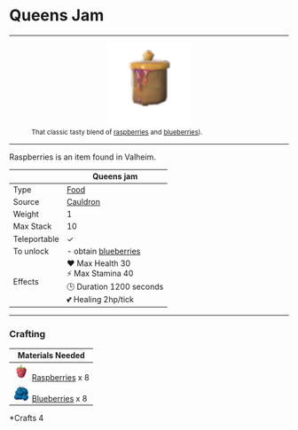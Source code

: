 # Queens Jam
-------------

<style>
img {width:30px;}
.tb {width:150px;display: block;margin-left: auto;margin-right: auto;}
</style>

<figure>
<img src="/assets/queens_jam.png" class="tb" />
<figcaption><small>That classic tasty blend of <a href="../../items/raspberries">raspberries</a> and <a href="../../items/blueberries">blueberries</a>).</small></figcaption>
</figure>

-------------

Raspberries is an item found in Valheim.

|        | Queens jam              |
| ----------- | ------------------------------------ |
| Type       | [Food](../../type/food)  |
| Source      | [Cauldron](../../objects/cauldron) |
| Weight | 1
| Max Stack | 10
| Teleportable | ✓
| To unlock | - obtain <a href="../../items/blueberries">blueberries</a> |
| Effects | ❤️ Max Health 30<br>⚡ Max Stamina 40<br>🕒 Duration 1200 seconds<br>💕 Healing 2hp/tick

-------------

### Crafting

| Materials Needed |
| - |
| [![Raspberries](/assets/raspberries.png)](../../items/raspberries) [Raspberries](../../items/raspberries) x 8 |
| [![Blueberries](/assets/blueberries.png)](../../items/blueberries) [Blueberries](../../items/blueberries) x 8 |

\*Crafts 4